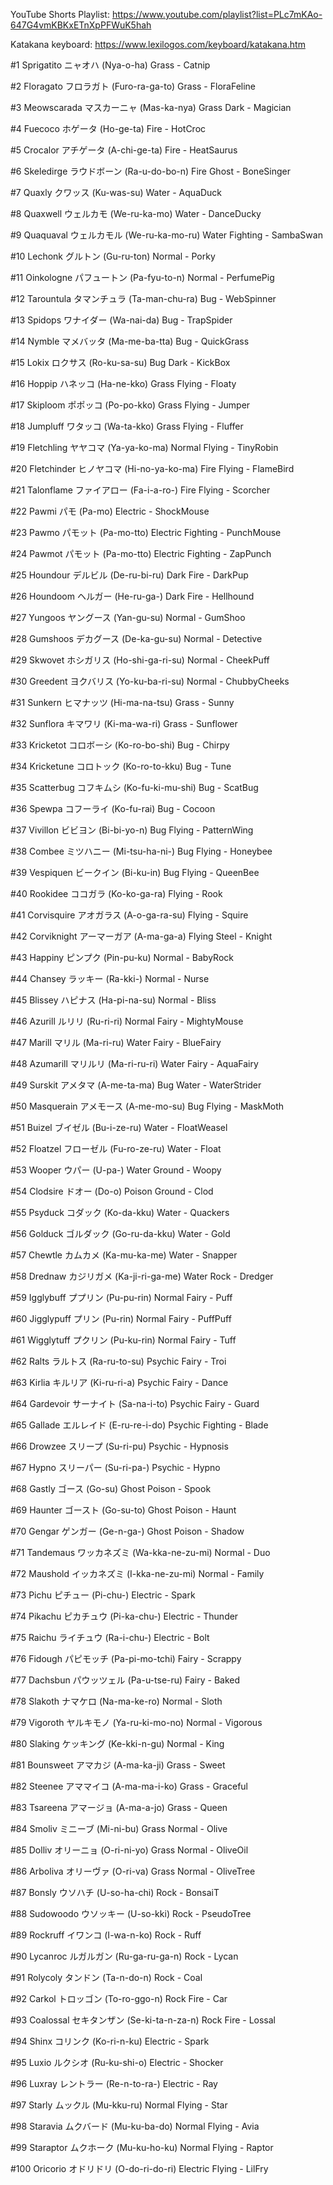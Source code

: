 YouTube Shorts Playlist: https://www.youtube.com/playlist?list=PLc7mKAo-647G4vmKBKxETnXpPFWuK5hah

Katakana keyboard: https://www.lexilogos.com/keyboard/katakana.htm

#1 Sprigatito ニャオハ (Nya-o-ha) Grass - Catnip

#2 Floragato フロラガト (Furo-ra-ga-to) Grass - FloraFeline

#3 Meowscarada マスカーニャ (Mas-ka-nya) Grass Dark - Magician

#4 Fuecoco ホゲータ (Ho-ge-ta) Fire - HotCroc

#5 Crocalor アチゲータ (A-chi-ge-ta) Fire - HeatSaurus

#6 Skeledirge ラウドボーン (Ra-u-do-bo-n) Fire Ghost - BoneSinger

#7 Quaxly クワッス (Ku-was-su) Water - AquaDuck

#8 Quaxwell ウェルカモ (We-ru-ka-mo) Water - DanceDucky

#9 Quaquaval ウェルカモル (We-ru-ka-mo-ru) Water Fighting - SambaSwan

#10 Lechonk グルトン (Gu-ru-ton) Normal - Porky

#11 Oinkologne パフュートン (Pa-fyu-to-n) Normal - PerfumePig

#12 Tarountula タマンチュラ (Ta-man-chu-ra) Bug - WebSpinner

#13 Spidops ワナイダー (Wa-nai-da) Bug - TrapSpider

#14 Nymble マメバッタ (Ma-me-ba-tta) Bug - QuickGrass

#15 Lokix ロクサス (Ro-ku-sa-su) Bug Dark - KickBox

#16 Hoppip ハネッコ (Ha-ne-kko) Grass Flying - Floaty

#17 Skiploom ポポッコ (Po-po-kko) Grass Flying - Jumper

#18 Jumpluff ワタッコ (Wa-ta-kko) Grass Flying - Fluffer

#19 Fletchling ヤヤコマ (Ya-ya-ko-ma) Normal Flying - TinyRobin

#20 Fletchinder ヒノヤコマ (Hi-no-ya-ko-ma) Fire Flying - FlameBird

#21 Talonflame ファイアロー (Fa-i-a-ro-) Fire Flying - Scorcher

#22 Pawmi パモ (Pa-mo) Electric - ShockMouse

#23 Pawmo パモット (Pa-mo-tto) Electric Fighting - PunchMouse

#24 Pawmot パモット (Pa-mo-tto) Electric Fighting - ZapPunch

#25 Houndour デルビル (De-ru-bi-ru) Dark Fire - DarkPup

#26 Houndoom ヘルガー (He-ru-ga-) Dark Fire - Hellhound

#27 Yungoos ヤングース (Yan-gu-su) Normal - GumShoo

#28 Gumshoos デカグース (De-ka-gu-su) Normal - Detective

#29 Skwovet ホシガリス (Ho-shi-ga-ri-su) Normal - CheekPuff

#30 Greedent ヨクバリス (Yo-ku-ba-ri-su) Normal - ChubbyCheeks

#31 Sunkern ヒマナッツ (Hi-ma-na-tsu) Grass - Sunny

#32 Sunflora キマワリ (Ki-ma-wa-ri) Grass - Sunflower

#33 Kricketot コロボーシ (Ko-ro-bo-shi) Bug - Chirpy

#34 Kricketune コロトック (Ko-ro-to-kku) Bug - Tune

#35 Scatterbug コフキムシ (Ko-fu-ki-mu-shi) Bug - ScatBug

#36 Spewpa コフーライ (Ko-fu-rai) Bug - Cocoon

#37 Vivillon ビビヨン (Bi-bi-yo-n) Bug Flying - PatternWing

#38 Combee ミツハニー (Mi-tsu-ha-ni-) Bug Flying - Honeybee

#39 Vespiquen ビークイン (Bi-ku-in) Bug Flying - QueenBee

#40 Rookidee ココガラ (Ko-ko-ga-ra) Flying - Rook

#41 Corvisquire アオガラス (A-o-ga-ra-su) Flying - Squire

#42 Corviknight アーマーガア (A-ma-ga-a) Flying Steel - Knight

#43 Happiny ピンプク (Pin-pu-ku) Normal - BabyRock

#44 Chansey ラッキー (Ra-kki-) Normal - Nurse

#45 Blissey ハピナス (Ha-pi-na-su) Normal - Bliss

#46 Azurill ルリリ (Ru-ri-ri) Normal Fairy - MightyMouse

#47 Marill マリル (Ma-ri-ru) Water Fairy - BlueFairy

#48 Azumarill マリルリ (Ma-ri-ru-ri) Water Fairy - AquaFairy

#49 Surskit アメタマ (A-me-ta-ma) Bug Water - WaterStrider

#50 Masquerain アメモース (A-me-mo-su) Bug Flying - MaskMoth

#51 Buizel ブイゼル (Bu-i-ze-ru) Water - FloatWeasel

#52 Floatzel フローゼル (Fu-ro-ze-ru) Water - Float

#53 Wooper ウパー (U-pa-) Water Ground - Woopy

#54 Clodsire ドオー (Do-o) Poison Ground - Clod

#55 Psyduck コダック (Ko-da-kku) Water - Quackers

#56 Golduck ゴルダック (Go-ru-da-kku) Water - Gold

#57 Chewtle カムカメ (Ka-mu-ka-me) Water - Snapper

#58 Drednaw カジリガメ (Ka-ji-ri-ga-me) Water Rock - Dredger

#59 Igglybuff ププリン (Pu-pu-rin) Normal Fairy - Puff

#60 Jigglypuff プリン (Pu-rin) Normal Fairy - PuffPuff

#61 Wigglytuff プクリン (Pu-ku-rin) Normal Fairy - Tuff

#62 Ralts ラルトス (Ra-ru-to-su) Psychic Fairy - Troi

#63 Kirlia キルリア (Ki-ru-ri-a) Psychic Fairy - Dance

#64 Gardevoir サーナイト (Sa-na-i-to) Psychic Fairy - Guard

#65 Gallade エルレイド (E-ru-re-i-do) Psychic Fighting - Blade

#66 Drowzee スリープ (Su-ri-pu) Psychic - Hypnosis

#67 Hypno スリーパー (Su-ri-pa-) Psychic - Hypno

#68 Gastly ゴース (Go-su) Ghost Poison - Spook

#69 Haunter ゴースト (Go-su-to) Ghost Poison - Haunt

#70 Gengar ゲンガー (Ge-n-ga-) Ghost Poison - Shadow

#71 Tandemaus ワッカネズミ (Wa-kka-ne-zu-mi) Normal - Duo

#72 Maushold イッカネズミ (I-kka-ne-zu-mi) Normal - Family

#73 Pichu ピチュー (Pi-chu-) Electric - Spark

#74 Pikachu ピカチュウ (Pi-ka-chu-) Electric - Thunder

#75 Raichu ライチュウ (Ra-i-chu-) Electric - Bolt

#76 Fidough パピモッチ (Pa-pi-mo-tchi) Fairy - Scrappy

#77 Dachsbun パウッツェル (Pa-u-tse-ru) Fairy - Baked

#78 Slakoth ナマケロ (Na-ma-ke-ro) Normal - Sloth

#79 Vigoroth ヤルキモノ (Ya-ru-ki-mo-no) Normal - Vigorous

#80 Slaking ケッキング (Ke-kki-n-gu) Normal - King

#81 Bounsweet アマカジ (A-ma-ka-ji) Grass - Sweet

#82 Steenee アママイコ (A-ma-ma-i-ko) Grass - Graceful

#83 Tsareena アマージョ (A-ma-a-jo) Grass - Queen

#84 Smoliv ミニーブ (Mi-ni-bu) Grass Normal - Olive

#85 Dolliv オリーニョ (O-ri-ni-yo) Grass Normal - OliveOil

#86 Arboliva オリーヴァ (O-ri-va) Grass Normal - OliveTree

#87 Bonsly ウソハチ (U-so-ha-chi) Rock - BonsaiT

#88 Sudowoodo ウソッキー (U-so-kki) Rock - PseudoTree

#89 Rockruff イワンコ (I-wa-n-ko) Rock - Ruff

#90 Lycanroc ルガルガン (Ru-ga-ru-ga-n) Rock - Lycan

#91 Rolycoly タンドン (Ta-n-do-n) Rock - Coal

#92 Carkol トロッゴン (To-ro-ggo-n) Rock Fire - Car

#93 Coalossal セキタンザン (Se-ki-ta-n-za-n) Rock Fire - Lossal

#94 Shinx コリンク (Ko-ri-n-ku) Electric - Spark

#95 Luxio ルクシオ (Ru-ku-shi-o) Electric - Shocker

#96 Luxray レントラー (Re-n-to-ra-) Electric - Ray

#97 Starly ムックル (Mu-kku-ru) Normal Flying - Star

#98 Staravia ムクバード (Mu-ku-ba-do) Normal Flying - Avia

#99 Staraptor ムクホーク (Mu-ku-ho-ku) Normal Flying - Raptor

#100 Oricorio オドリドリ (O-do-ri-do-ri) Electric Flying - LilFry
